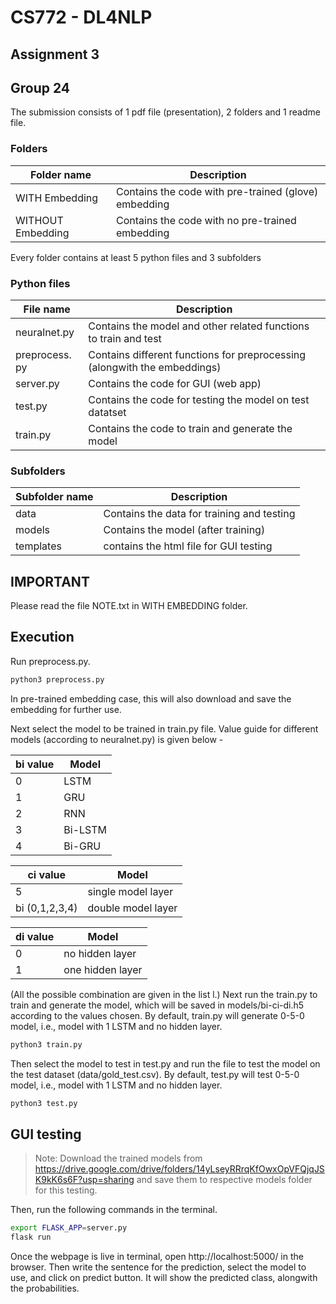 # CS772 - DL4NLP
## Assignment 3

## Group 24

The submission consists of 1 pdf file (presentation), 2 folders and 1 readme file.

### Folders
| Folder name | Description |
| ------ | ------ |
| WITH Embedding | Contains the code with pre-trained (glove) embedding |
| WITHOUT Embedding | Contains the code with no pre-trained embedding |

Every folder contains at least 5 python files and 3 subfolders

### Python files
| File name | Description |
| ------ | ------ |
| neuralnet.&#8203;py | Contains the model and other related functions to train and test |
| preprocess.&#8203;py | Contains different functions for preprocessing (alongwith the embeddings) |
| server.&#8203;py | Contains the code for GUI (web app)  |
| test.&#8203;py | Contains the code for testing the model on test datatset |
| train.&#8203;py | Contains the code to train and generate the model |

### Subfolders
| Subfolder name | Description |
| ------ | ------ |
| data | Contains the data for training and testing |
| models | Contains the model (after training) |
| templates | contains the html file for GUI testing |

## IMPORTANT
Please read the file NOTE.txt in WITH EMBEDDING folder.

## Execution
Run preprocess.&#8203;py.

```sh
python3 preprocess.py
```

In pre-trained embedding case, this will also download and save the embedding for further use.

Next select the model to be trained in train.&#8203;py file. Value guide for different models (according to neuralnet.&#8203;py) is given below -

| bi value | Model |
| ------ | ------ |
| 0 | LSTM |
| 1 | GRU |
| 2 | RNN |
| 3 | Bi-LSTM |
| 4 | Bi-GRU |

| ci value | Model |
| ------ | ------ |
| 5 | single model layer |
| bi (0,1,2,3,4) | double model layer |

| di value | Model |
| ------ | ------ |
| 0 | no hidden layer |
| 1 | one hidden layer |

(All the possible combination are given in the list l.)
Next run the train.&#8203;py to train and generate the model, which will be saved in models/bi-ci-di.&#8203;h5 according to the values chosen. By default, train.&#8203;py will generate 0-5-0 model, i.e., model with 1 LSTM and no hidden layer.

```sh
python3 train.py
```

Then select the model to test in test.&#8203;py and run the file to test the model on the test dataset (data/gold_test.&#8203;csv). By default, test.&#8203;py will test 0-5-0 model, i.e., model with 1 LSTM and no hidden layer.

```sh
python3 test.py
```

## GUI testing
> Note: Download the trained models from https://drive.google.com/drive/folders/14yLseyRRrqKfOwxOpVFQjqJSK9kK6s6F?usp=sharing and save them to respective models folder for this testing.

Then, run the following commands in the terminal.

```sh
export FLASK_APP=server.py
flask run
```

Once the webpage is live in terminal, open http://localhost:5000/ in the browser.
Then write the sentence for the prediction, select the model to use, and click on predict button. It will show the predicted class, alongwith the probabilities.
